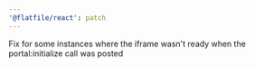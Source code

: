 ```yaml
---
'@flatfile/react': patch
---
```


Fix for some instances where the iframe wasn't ready when the portal:initialize call was posted

